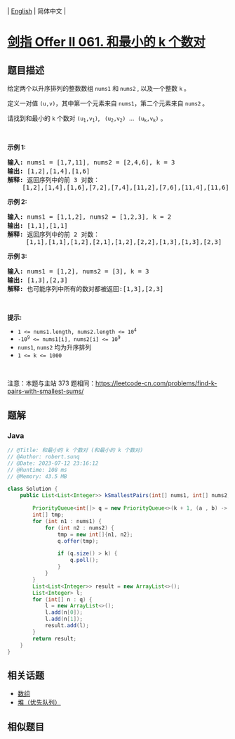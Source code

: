 
| [English](README_EN.md) | 简体中文 |

# [剑指 Offer II 061. 和最小的 k 个数对](https://leetcode.cn//problems/qn8gGX/)

## 题目描述

<p>给定两个以升序排列的整数数组 <code>nums1</code> 和<strong> </strong><code>nums2</code><strong>&nbsp;</strong>,&nbsp;以及一个整数 <code>k</code><strong>&nbsp;</strong>。</p>

<p>定义一对值&nbsp;<code>(u,v)</code>，其中第一个元素来自&nbsp;<code>nums1</code>，第二个元素来自 <code>nums2</code><strong>&nbsp;</strong>。</p>

<p>请找到和最小的 <code>k</code>&nbsp;个数对&nbsp;<code>(u<sub>1</sub>,v<sub>1</sub>)</code>, <code>&nbsp;(u<sub>2</sub>,v<sub>2</sub>)</code> &nbsp;... &nbsp;<code>(u<sub>k</sub>,v<sub>k</sub>)</code>&nbsp;。</p>

<p>&nbsp;</p>

<p><strong>示例 1:</strong></p>

<pre>
<strong>输入:</strong> nums1 = [1,7,11], nums2 = [2,4,6], k = 3
<strong>输出:</strong> [1,2],[1,4],[1,6]
<strong>解释: </strong>返回序列中的前 3 对数：
    [1,2],[1,4],[1,6],[7,2],[7,4],[11,2],[7,6],[11,4],[11,6]
</pre>

<p><strong>示例 2:</strong></p>

<pre>
<strong>输入: </strong>nums1 = [1,1,2], nums2 = [1,2,3], k = 2
<strong>输出: </strong>[1,1],[1,1]
<strong>解释: </strong>返回序列中的前 2 对数：
&nbsp;    [1,1],[1,1],[1,2],[2,1],[1,2],[2,2],[1,3],[1,3],[2,3]
</pre>

<p><strong>示例 3:</strong></p>

<pre>
<strong>输入: </strong>nums1 = [1,2], nums2 = [3], k = 3 
<strong>输出:</strong> [1,3],[2,3]
<strong>解释: </strong>也可能序列中所有的数对都被返回:[1,3],[2,3]
</pre>

<p>&nbsp;</p>

<p><strong>提示:</strong></p>

<ul>
	<li><code>1 &lt;= nums1.length, nums2.length &lt;= 10<sup>4</sup></code></li>
	<li><code>-10<sup>9</sup> &lt;= nums1[i], nums2[i] &lt;= 10<sup>9</sup></code></li>
	<li><code>nums1</code>, <code>nums2</code> 均为升序排列</li>
	<li><code>1 &lt;= k &lt;= 1000</code></li>
</ul>

<p>&nbsp;</p>

<p><meta charset="UTF-8" />注意：本题与主站 373&nbsp;题相同：<a href="https://leetcode-cn.com/problems/find-k-pairs-with-smallest-sums/">https://leetcode-cn.com/problems/find-k-pairs-with-smallest-sums/</a></p>


## 题解


### Java

```Java
// @Title: 和最小的 k 个数对 (和最小的 k 个数对)
// @Author: robert.sunq
// @Date: 2023-07-12 23:16:12
// @Runtime: 108 ms
// @Memory: 43.5 MB

class Solution {
    public List<List<Integer>> kSmallestPairs(int[] nums1, int[] nums2, int k) {

        PriorityQueue<int[]> q = new PriorityQueue<>(k + 1, (a , b) -> b[0] + b[1] - a[0] - a[1]);
        int[] tmp;
        for (int n1 : nums1) {
            for (int n2 : nums2) {
                tmp = new int[]{n1, n2};
                q.offer(tmp);

                if (q.size() > k) {
                    q.poll();
                }
            }
        }
        List<List<Integer>> result = new ArrayList<>();
        List<Integer> l;
        for (int[] n : q) {
            l = new ArrayList<>();
            l.add(n[0]);
            l.add(n[1]);
            result.add(l);
        }
        return result;
    }
}
```



## 相关话题

- [数组](https://leetcode.cn//tag/array)
- [堆（优先队列）](https://leetcode.cn//tag/heap-priority-queue)

## 相似题目



